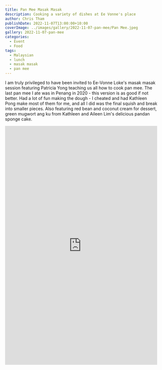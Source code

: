 ```yaml
---
title: Pan Mee Masak Masak
description: Cooking a variety of dishes at Ee Vonne's place
author: Chris Tham
publishDate: 2022-11-07T13:00:00+10:00
coverImage: ../images/gallery/2022-11-07-pan-mee/Pan Mee.jpeg
gallery: 2022-11-07-pan-mee
categories:
  - Event
  - Food
tags:
  - Malaysian
  - lunch
  - masak masak
  - pan mee
---
```


I am truly privileged to have been invited to Ee-Vonne Loke's masak masak session featuring Patricia Yong teaching us all how to cook pan mee. The last pan mee I ate was in Penang in 2020 - this version is as good if not better. Had a lot of fun making the dough - I cheated and had Kathleen Pong make most of them for me, and all I did was the final squish and break into smaller pieces. Also featuring red bean and coconut cream for dessert, green mugwort ang ku from Kathleen and Aileen Lim's delicious pandan sponge cake.

<iframe src="https://www.facebook.com/plugins/post.php?href=https%3A%2F%2Fwww.facebook.com%2Fchris1.tham%2Fposts%2Fpfbid02GUiEXovtDJBmLqzKhEscULqAa1zAqnRPXjLyGJq2WaqKskh1g6nf5ePXZLskhDsbl&show_text=true&width=500" width="500" height="781" style="border:none;overflow:hidden" scrolling="no" frameborder="0" allowfullscreen="true" allow="autoplay; clipboard-write; encrypted-media; picture-in-picture; web-share"></iframe>
